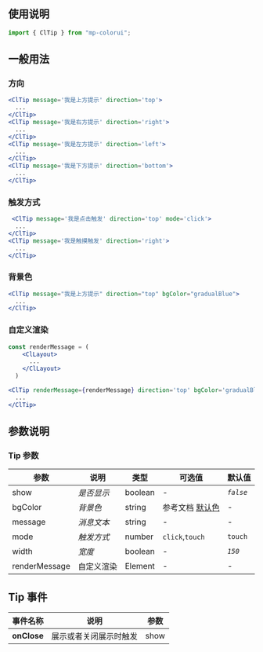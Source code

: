 ## 使用说明

```jsx
import { ClTip } from "mp-colorui";
```

## 一般用法

### 方向

```jsx
<ClTip message='我是上方提示' direction='top'>
  ...
</ClTip>
<ClTip message='我是右方提示' direction='right'>
  ...
</ClTip>
<ClTip message='我是左方提示' direction='left'>
  ...
</ClTip>
<ClTip message='我是下方提示' direction='bottom'>
  ...
</ClTip>
```

### 触发方式

```jsx
 <ClTip message='我是点击触发' direction='top' mode='click'>
  ...
</ClTip>
<ClTip message='我是触摸触发' direction='right'>
  ...
</ClTip>
```

### 背景色

```jsx
<ClTip message="我是上方提示" direction="top" bgColor="gradualBlue">
  ...
</ClTip>
```

### 自定义渲染

```jsx
const renderMessage = (
    <ClLayout>
      ...
    </ClLayout>
  )

<ClTip renderMessage={renderMessage} direction='top' bgColor='gradualBlue' mode='click' width={350}>
  ...
</ClTip>
```

## 参数说明

### Tip 参数

| 参数          | 说明       | 类型    | 可选值                         | 默认值    |
| ------------- | ---------- | ------- | ------------------------------ | --------- |
| show          | _是否显示_ | boolean | -                              | _`false`_ |
| bgColor       | _背景色_   | string  | 参考文档 [默认色](/home/color) | -         |
| message       | _消息文本_ | string  | -                              | -         |
| mode          | _触发方式_ | number  | `click`,`touch`                | `touch`   |
| width         | _宽度_     | boolean | -                              | _`150`_   |
| renderMessage | 自定义渲染 | Element | -                              | -         |

## Tip 事件

| 事件名称    | 说明                   | 参数 |
| ----------- | ---------------------- | ---- |
| **onClose** | 展示或者关闭展示时触发 | show |

<FloatPhone url="https://yinliangdream.github.io/mp-colorui-h5-demo/#/pages/components/tip/index" />
